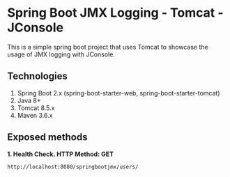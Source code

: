 # Spring Boot JMX Logging - Tomcat - JConsole

This is a simple spring boot project that uses Tomcat to showcase the usage of JMX logging with JConsole.
 
## Technologies

1. Spring Boot 2.x (spring-boot-starter-web, spring-boot-starter-tomcat)
2. Java 8+
3. Tomcat 8.5.x
4. Maven 3.6.x
 
## Exposed methods

**1. Health Check. HTTP Method: GET**
```
http://localhost:8080/springbootjmx/users/
```
